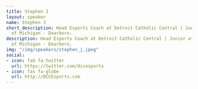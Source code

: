 ```yaml
---
title: Stephen J
layout: speaker
name: Stephen J
short_description: Head Esports Coach at Detroit Catholic Central | Junior at University
  of Michigan - Dearborn.
description: Head Esports Coach at Detroit Catholic Central | Junior at University
  of Michigan - Dearborn.
img: "/img/speakers/stephen_j.jpeg"
social:
- icon: fab fa-twitter
  url: https://twitter.com/dccesports
- icon: fas fa-globe
  url: http://DCCEsports.com
---
```


